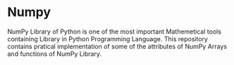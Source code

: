 # Numpy
NumPy Library of Python is one of the most important Mathemetical tools containing Library in Python Programming Language. This repository contains pratical implementation of some of the attributes of  NumPy Arrays and functions of NumPy Library.
